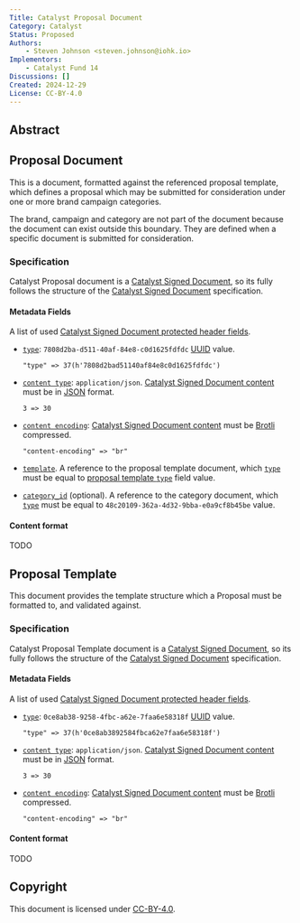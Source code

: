 ```yaml
---
Title: Catalyst Proposal Document
Category: Catalyst
Status: Proposed
Authors:
    - Steven Johnson <steven.johnson@iohk.io>
Implementors:
    - Catalyst Fund 14
Discussions: []
Created: 2024-12-29
License: CC-BY-4.0
---
```


## Abstract

## Proposal Document

This is a document, formatted against the referenced proposal template, which defines a proposal which may be submitted
for consideration under one or more brand campaign categories.

The brand, campaign and category are not part of the document because the document can exist outside this boundary.
They are defined when a specific document is submitted for consideration.

### Specification

Catalyst Proposal document is a [Catalyst Signed Document],
so its fully follows the structure of the [Catalyst Signed Document] specification.

#### Metadata Fields

A list of used [Catalyst Signed Document protected header fields](./../signed_doc/spec.md#signed-object-fields).

* [`type`](./../signed_doc/spec.md#type): `7808d2ba-d511-40af-84e8-c0d1625fdfdc` [UUID] value.

  ```CDDL
  "type" => 37(h'7808d2bad51140af84e8c0d1625fdfdc')
  ```

* [`content type`](./../signed_doc/spec.md#content-type): `application/json`.
  [Catalyst Signed Document content] must be in [JSON] format.

  ```CDDL
  3 => 30
  ```

* [`content encoding`](./../signed_doc/spec.md#content-encoding-optional):
  [Catalyst Signed Document content] must be [Brotli] compressed.

  ```CDDL
  "content-encoding" => "br"
  ```

* [`template`](./../signed_doc/meta.md#ref-document-reference).
  A reference to the proposal template document,
  which [`type`](./../signed_doc/spec.md#type) must be equal to
  [proposal template `type`](#proposal-template) field value.

* [`category_id`](./../signed_doc/meta.md#category_id) (optional).
  A reference to the category document,
  which [`type`](./../signed_doc/spec.md#type) must be equal to
  `48c20109-362a-4d32-9bba-e0a9cf8b45be` value.

#### Content format

TODO

## Proposal Template

This document provides the template structure which a Proposal must be formatted to, and validated against.

### Specification

Catalyst Proposal Template document is a [Catalyst Signed Document],
so its fully follows the structure of the [Catalyst Signed Document] specification.

#### Metadata Fields

A list of used [Catalyst Signed Document protected header fields](./../signed_doc/spec.md#signed-object-fields).

* [`type`](./../signed_doc/spec.md#type): `0ce8ab38-9258-4fbc-a62e-7faa6e58318f` [UUID] value.

  ```CDDL
  "type" => 37(h'0ce8ab3892584fbca62e7faa6e58318f')
  ```

* [`content type`](./../signed_doc/spec.md#content-type): `application/json`.
  [Catalyst Signed Document content] must be in [JSON] format.

  ```CDDL
  3 => 30
  ```

* [`content encoding`](./../signed_doc/spec.md#content-encoding-optional):
  [Catalyst Signed Document content] must be [Brotli] compressed.

  ```CDDL
  "content-encoding" => "br"
  ```

#### Content format

TODO

## Copyright

This document is licensed under [CC-BY-4.0](https://creativecommons.org/licenses/by/4.0/legalcode).

[Catalyst Signed Document]: ./../signed_doc/spec.md
[Catalyst Signed Document content]: ./../signed_doc/spec.md#signed-object-content
[Brotli]: https://datatracker.ietf.org/doc/html/rfc7932
[JSON]: https://datatracker.ietf.org/doc/html/rfc7159
[UUID]: https://www.rfc-editor.org/rfc/rfc9562.html
